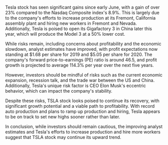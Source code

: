 Tesla stock has seen significant gains since early June, with a gain of over 23% compared to the Nasdaq Composite index's 8.9%. This is largely due to the company's efforts to increase production at its Fremont, California assembly plant and hiring new workers in Fremont and Nevada. Additionally, Tesla is poised to open its Gigafactory 3 in China later this year, which will produce the Model 3 at a 50% lower cost.

While risks remain, including concerns about profitability and the economic slowdown, analyst estimates have improved, with profit expectations now standing at $1.68 per share for 2019 and $5.05 per share for 2020. The company's forward price-to-earnings (PE) ratio is around 46.5, and profit growth is projected to average 114.3% per year over the next five years.

However, investors should be mindful of risks such as the current economic expansion, recession talk, and the trade war between the US and China. Additionally, Tesla's unique risk factor is CEO Elon Musk's eccentric behavior, which can impact the company's stability.

Despite these risks, TSLA stock looks poised to continue its recovery, with significant growth potential and a viable path to profitability. With record auto production and plans to ramp up production and hiring, Tesla appears to be on track to set new highs sooner rather than later.

In conclusion, while investors should remain cautious, the improving analyst estimates and Tesla's efforts to increase production and hire more workers suggest that TSLA stock may continue its upward trend.